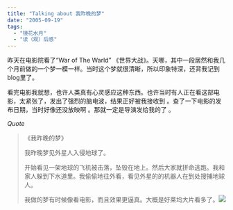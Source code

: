 ```yaml
---
title: "Talking about 我昨晚的梦"
date: "2005-09-19"
tags: 
  - "镜花水月"
  - "读（观）后感"
---
```


昨天在电影院看了“War of The Warld” 《世界大战》。天哪，其中一段居然和我几个月前做的一个梦一模一样。当时这个梦就很清晰，所以印象特深，还背我记到blog里了。

看完电影我就想，也许人类真有心灵感应这种东西。也许当时有人正在看这部电影，太紧张了，发出了强烈的脑电波，结果正好被我接收到 。查了一下电影的发布日期，当时好像还没放映啊 。那就一定是导演发给我的了 。

_Quote_

> 《我昨晚的梦》
> 
> 我昨晚梦见外星人入侵地球了。
> 
> 开始看见一架地球的飞机被击落，坠毁在地上。然后大家就拼命逃跑。我和家人躲到下水道里。我偷偷地往外看，看见外星的的机器人在到处搜捕地球人。
> 
> 我做的梦有时候像看电影，而且效果更逼真。大概是好莱坞大片看多了。![](images/smile_regular.gif)

